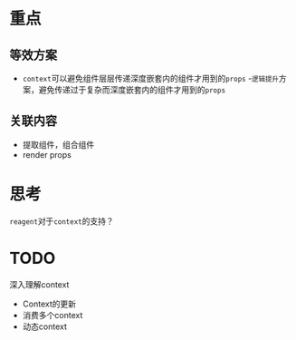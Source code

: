 # 重点
## 等效方案
- `context`可以避免组件层层传递深度嵌套内的组件才用到的`props`
-`逻辑提升`方案，避免传递过于复杂而深度嵌套内的组件才用到的`props`

## 关联内容

- 提取组件，组合组件
- render props

# 思考

`reagent`对于`context`的支持？

# TODO

深入理解context
- Context的更新
- 消费多个context
- 动态context
